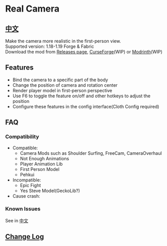 # Real Camera #

## [中文](README_ZH.md) ##

Make the camera more realistic in the first-person view.  
Supported version: 1.18-1.19 Forge & Fabric  
Download the mod from [Releases page](https://github.com/xTracr/RealCamera/releases), [CurseForge](https://curseforge.com)(WIP) or [Modrinth](https://modrinth.com)(WIP)  

## Features ##

* Bind the camera to a specific part of the body
* Change the position of camera and rotation center
* Render player model in first-person perspective
* Use F6 to toggle the feature on/off and other hotkeys to adjust the position
* Configure these features in the config interface(Cloth Config required)

## FAQ ##

### Compatibility ###

* Compatible:
  * Camera Mods such as Shoulder Surfing, FreeCam, CameraOverhaul
  * Not Enough Animations
  * Player Animation Lib
  * First Person Model
  * Pehkui
* Incompatible:
  * Epic Fight
  * Yes Steve Model(GeckoLib?)
* Cause crash:

### Known Issues ###

See in [中文](README_ZH.md)

## [Change Log](changelog.md) ##
